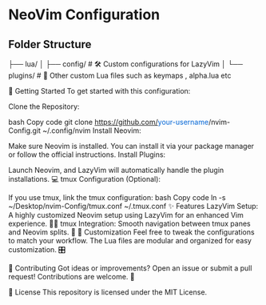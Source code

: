 # NeoVim Configuration

## Folder Structure
  ├── lua/
  │   ├── config/         # 🛠️ Custom configurations for LazyVim
  │   └── plugins/         # 📁 Other custom Lua files such as keymaps , alpha.lua etc

🚀 Getting Started
To get started with this configuration:

Clone the Repository:

bash
Copy code
git clone https://github.com/<span style="color:#0366d6">your-username</span>/nvim-Config.git ~/.config/nvim
Install Neovim:

Make sure Neovim is installed. You can install it via your package manager or follow the official instructions.
Install Plugins:

Launch Neovim, and LazyVim will automatically handle the plugin installations. 💻
tmux Configuration (Optional):

If you use tmux, link the tmux configuration:
bash
Copy code
ln -s ~/Desktop/nvim-Config/tmux.conf ~/.tmux.conf
✨ Features
LazyVim Setup:
A highly customized Neovim setup using LazyVim for an enhanced Vim experience. 🧙‍♂️
tmux Integration:
Smooth navigation between tmux panes and Neovim splits. 🎯
🎨 Customization
Feel free to tweak the configurations to match your workflow. The Lua files are modular and organized for easy customization. 🎛️

🤝 Contributing
Got ideas or improvements? Open an issue or submit a pull request! Contributions are welcome. 🎉

📜 License
This repository is licensed under the MIT License.


